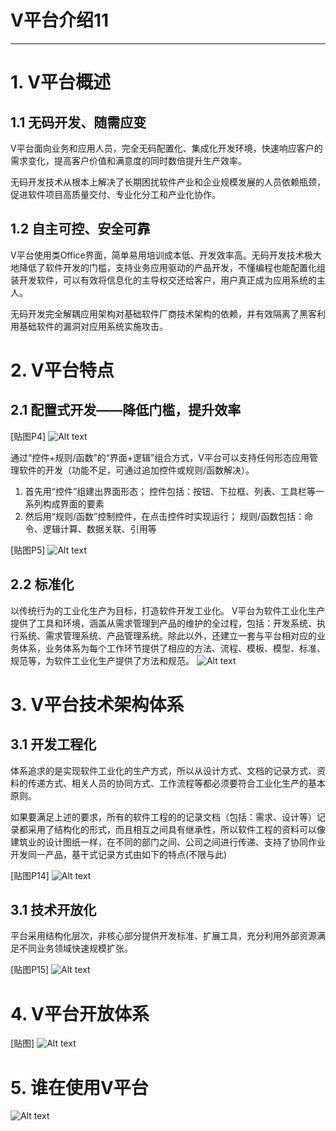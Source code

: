 # V平台介绍11
***
# 1. V平台概述
## 1.1 无码开发、随需应变
 V平台面向业务和应用人员，完全无码配置化、集成化开发环境，快速响应客户的需求变化，提高客户价值和满意度的同时数倍提升生产效率。

无码开发技术从根本上解决了长期困扰软件产业和企业规模发展的人员依赖瓶颈，促进软件项目高质量交付、专业化分工和产业化协作。
 
## 1.2 自主可控、安全可靠
V平台使用类Office界面，简单易用培训成本低、开发效率高。无码开发技术极大地降低了软件开发的门槛，支持业务应用驱动的产品开发，不懂编程也能配置化组装开发软件，可以有效将信息化的主导权交还给客户，用户真正成为应用系统的主人。

无码开发完全解耦应用架构对基础软件厂商技术架构的依赖，并有效隔离了黑客利用基础软件的漏洞对应用系统实施攻击。

# 2. V平台特点
## 2.1 配置式开发——降低门槛，提升效率
[贴图P4]
![Alt text](./1555897661099.png)

通过“控件+规则/函数”的“界面+逻辑”组合方式，V平台可以支持任何形态应用管理软件的开发（功能不足，可通过追加控件或规则/函数解决）。
1. 首先用“控件”组建出界面形态；        控件包括：按钮、下拉框、列表、工具栏等一系列构成界面的要素
2. 然后用“规则/函数”控制控件，在点击控件时实现运行；  规则/函数包括：命令、逻辑计算、数据关联、引用等

[贴图P5]
![Alt text](./1555897742474.png)

## 2.2 标准化
以传统行为的工业化生产为目标，打造软件开发工业化。
V平台为软件工业化生产提供了工具和环境，涵盖从需求管理到产品的维护的全过程，包括：开发系统、执行系统、需求管理系统、产品管理系统。除此以外，还建立一套与平台相对应的业务体系，业务体系为每个工作环节提供了相应的方法、流程、模板、模型、标准、规范等，为软件工业化生产提供了方法和规范。
![Alt text](./1555898908319.png)


# 3. V平台技术架构体系
## 3.1 开发工程化
体系追求的是实现软件工业化的生产方式，所以从设计方式、文档的记录方式、资料的传递方式、相关人员的协同方式、工作流程等都必须要符合工业化生产的基本原则。

如果要满足上述的要求，所有的软件工程的的记录文档（包括：需求、设计等）记录都采用了结构化的形式，而且相互之间具有继承性，所以软件工程的资料可以像建筑业的设计图纸一样，在不同的部门之间、公司之间进行传递、支持了协同作业开发同一产品，基干式记录方式由如下的特点(不限与此)

[贴图P14]
![Alt text](./1555897777591.png)


## 3.1 技术开放化
平台采用结构化层次，非核心部分提供开发标准、扩展工具，充分利用外部资源满足不同业务领域快速规模扩张。

[贴图P15]
![Alt text](./1555897802675.png)


# 4. V平台开放体系
[贴图]
![Alt text](./1555904467915.png)
# 5. 谁在使用V平台
![Alt text](./1555911578002.png)

